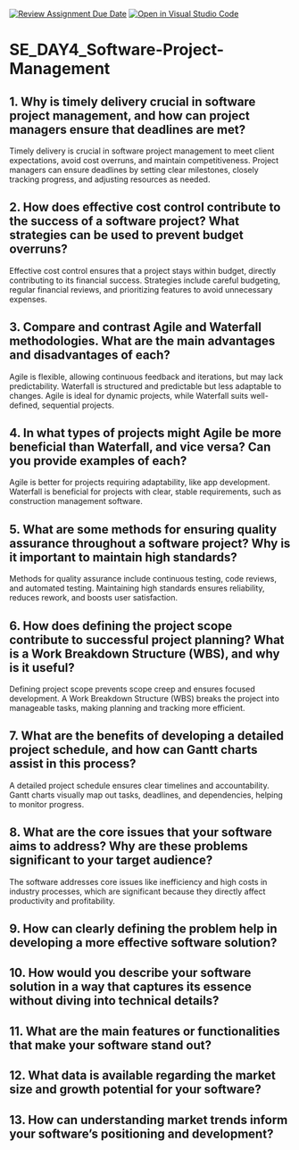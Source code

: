 [![Review Assignment Due Date](https://classroom.github.com/assets/deadline-readme-button-22041afd0340ce965d47ae6ef1cefeee28c7c493a6346c4f15d667ab976d596c.svg)](https://classroom.github.com/a/9pw6JKcu)
[![Open in Visual Studio Code](https://classroom.github.com/assets/open-in-vscode-2e0aaae1b6195c2367325f4f02e2d04e9abb55f0b24a779b69b11b9e10269abc.svg)](https://classroom.github.com/online_ide?assignment_repo_id=15842530&assignment_repo_type=AssignmentRepo)

# SE_DAY4_Software-Project-Management

## 1. Why is timely delivery crucial in software project management, and how can project managers ensure that deadlines are met?

Timely delivery is crucial in software project management to meet client expectations, avoid cost overruns, and maintain competitiveness. Project managers can ensure deadlines by setting clear milestones, closely tracking progress, and adjusting resources as needed.

## 2. How does effective cost control contribute to the success of a software project? What strategies can be used to prevent budget overruns?

Effective cost control ensures that a project stays within budget, directly contributing to its financial success. Strategies include careful budgeting, regular financial reviews, and prioritizing features to avoid unnecessary expenses.

## 3. Compare and contrast Agile and Waterfall methodologies. What are the main advantages and disadvantages of each?

Agile is flexible, allowing continuous feedback and iterations, but may lack predictability. Waterfall is structured and predictable but less adaptable to changes. Agile is ideal for dynamic projects, while Waterfall suits well-defined, sequential projects.

## 4. In what types of projects might Agile be more beneficial than Waterfall, and vice versa? Can you provide examples of each?

Agile is better for projects requiring adaptability, like app development. Waterfall is beneficial for projects with clear, stable requirements, such as construction management software.

## 5. What are some methods for ensuring quality assurance throughout a software project? Why is it important to maintain high standards?

Methods for quality assurance include continuous testing, code reviews, and automated testing. Maintaining high standards ensures reliability, reduces rework, and boosts user satisfaction.

## 6. How does defining the project scope contribute to successful project planning? What is a Work Breakdown Structure (WBS), and why is it useful?

Defining project scope prevents scope creep and ensures focused development. A Work Breakdown Structure (WBS) breaks the project into manageable tasks, making planning and tracking more efficient.

## 7. What are the benefits of developing a detailed project schedule, and how can Gantt charts assist in this process?

A detailed project schedule ensures clear timelines and accountability. Gantt charts visually map out tasks, deadlines, and dependencies, helping to monitor progress.

## 8. What are the core issues that your software aims to address? Why are these problems significant to your target audience?

The software addresses core issues like inefficiency and high costs in industry processes, which are significant because they directly affect productivity and profitability.

## 9. How can clearly defining the problem help in developing a more effective software solution?

## 10. How would you describe your software solution in a way that captures its essence without diving into technical details?

## 11. What are the main features or functionalities that make your software stand out?

## 12. What data is available regarding the market size and growth potential for your software?

## 13. How can understanding market trends inform your software’s positioning and development?
